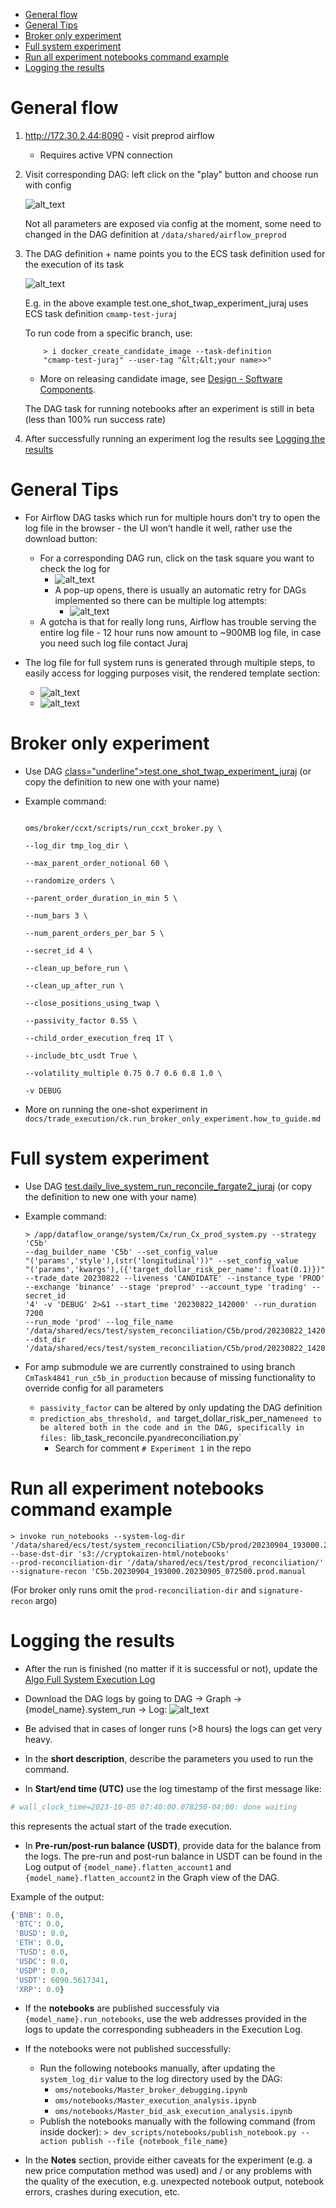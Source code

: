 <!--ts-->

- [General flow](#general-flow)
- [General Tips](#general-tips)
- [Broker only experiment](#broker-only-experiment)
- [Full system experiment](#full-system-experiment)
- [Run all experiment notebooks command example](#run-all-experiment-notebooks-command-example)
- [Logging the results](#logging-the-results)

<!--te-->

# General flow

1.  http://172.30.2.44:8090 - visit preprod airflow

    - Requires active VPN connection

2.  Visit corresponding DAG: left click on the "play" button and choose run
    with config

    ![alt_text](figs/full_system_execution_experiment/image4.png)

    Not all parameters are exposed via config at the moment, some need to
    changed in the DAG definition at `/data/shared/airflow_preprod`

3.  The DAG definition + name points you to the ECS task definition used for the
    execution of its task

    ![alt_text](figs/full_system_execution_experiment/image5.png)

    E.g. in the above example test.one_shot_twap_experiment_juraj uses ECS task
    definition `cmamp-test-juraj`

    To run code from a specific branch, use:

            > i docker_create_candidate_image --task-definition
            "cmamp-test-juraj" --user-tag "&lt;&lt;your name>>"

    - More on releasing candidate image, see
      [Design - Software Components](https://docs.google.com/document/d/1C-22QF_gOe1k4HgyD6E6iOO_F_FxKKECd4MXaJEuTxo/edit#heading=h.w09szgua0lmq).

    The DAG task for running notebooks after an experiment is still in beta
    (less than 100% run success rate)

4.  After successfully running an experiment log the results see
    [Logging the results](#logging-the-results)

# General Tips

- For Airflow DAG tasks which run for multiple hours don’t try to open the log
  file in the browser - the UI won’t handle it well, rather use the download
  button:

  - For a corresponding DAG run, click on the task square you want to check the
    log for
    - ![alt_text](figs/full_system_execution_experiment/image1.png)
    - A pop-up opens, there is usually an automatic retry for DAGs implemented
      so there can be multiple log attempts:
      - ![alt_text](figs/full_system_execution_experiment/image6.png)
  - A gotcha is that for really long runs, Airflow has trouble serving the
    entire log file - 12 hour runs now amount to ~900MB log file, in case you
    need such log file contact Juraj

- The log file for full system runs is generated through multiple steps, to
  easily access for logging purposes visit, the rendered template section:
  - ![alt_text](figs/full_system_execution_experiment/image2.png)
  - ![alt_text](figs/full_system_execution_experiment/image3.png)

# Broker only experiment

- Use DAG [class="underline">test.one_shot_twap_experiment_juraj](http://172.30.2.44:8090/tree?dag_id=test.one_shot_twap_experiment_juraj)
  (or copy the definition to new one with your name)

- Example command:

  ```

  oms/broker/ccxt/scripts/run_ccxt_broker.py \

  --log_dir tmp_log_dir \

  --max_parent_order_notional 60 \

  --randomize_orders \

  --parent_order_duration_in_min 5 \

  --num_bars 3 \

  --num_parent_orders_per_bar 5 \

  --secret_id 4 \

  --clean_up_before_run \

  --clean_up_after_run \

  --close_positions_using_twap \

  --passivity_factor 0.55 \

  --child_order_execution_freq 1T \

  --include_btc_usdt True \

  --volatility_multiple 0.75 0.7 0.6 0.8 1.0 \

  -v DEBUG
  ```

- More on running the one-shot experiment in
  `docs/trade_execution/ck.run_broker_only_experiment.how_to_guide.md`

# Full system experiment

- Use DAG [test.daily_live_system_run_reconcile_fargate2_juraj](http://172.30.2.44:8090/tree?dag_id=test.daily_live_system_run_reconcile_fargate2_juraj)
  (or copy the definition to new one with your name)

- Example command:
  ```
  > /app/dataflow_orange/system/Cx/run_Cx_prod_system.py --strategy 'C5b'
  --dag_builder_name 'C5b' --set_config_value
  "('params','style'),(str('longitudinal'))" --set_config_value
  "('params','kwargs'),({'target_dollar_risk_per_name': float(0.1)})"
  --trade_date 20230822 --liveness 'CANDIDATE' --instance_type 'PROD'
  --exchange 'binance' --stage 'preprod' --account_type 'trading' --secret_id
  '4' -v 'DEBUG' 2>&1 --start_time '20230822_142000' --run_duration 7200
  --run_mode 'prod' --log_file_name
  '/data/shared/ecs/test/system_reconciliation/C5b/prod/20230822_142000.20230822_161500/logs/log.manual.txt'
  --dst_dir
  '/data/shared/ecs/test/system_reconciliation/C5b/prod/20230822_142000.20230822_161500/system_log_dir.manual
  ```
- For amp submodule we are currently constrained to using branch
  `CmTask4841_run_c5b_in_production` because of missing functionality to
  override config for all parameters
  - `passivity_factor` can be altered by only updating the DAG definition
  - `prediction_abs_threshold, and `target_dollar_risk_per_name`need to be altered both in the code and in the DAG, specifically in files: `lib_task_reconcile.py` and `reconciliation.py`
    - Search for comment `# Experiment 1` in the repo

# Run all experiment notebooks command example

```
> invoke run_notebooks --system-log-dir
'/data/shared/ecs/test/system_reconciliation/C5b/prod/20230904_193000.20230905_072500/system_log_dir.manual/process_forecasts'
--base-dst-dir 's3://cryptokaizen-html/notebooks'
--prod-reconciliation-dir '/data/shared/ecs/test/prod_reconciliation/'
--signature-recon 'C5b.20230904_193000.20230905_072500.prod.manual
```

(For broker only runs omit the `prod-reconciliation-dir` and `signature-recon`
argo)

# Logging the results

- After the run is finished (no matter if it is successful or not), update the
  [Algo Full System Execution Log](https://docs.google.com/document/d/1zG-yABlCcj1au9BQl2PE8axVWEicF-g_q4QzBiFHYlU/edit#heading=h.qbx719xgn538)
- Download the DAG logs by going to DAG -> Graph -> {model_name}.system_run ->
  Log:
  ![alt_text](figs/full_system_execution_experiment/image7.png")
- Be advised that in cases of longer runs (>8 hours) the logs can get very
  heavy.

- In the **short description**, describe the parameters you used to run the
  command.
- In **Start/end time (UTC)** use the log timestamp of the first message like:

```python
# wall_clock_time=2023-10-05 07:40:00.078250-04:00: done waiting
```

this represents the actual start of the trade execution.

- In **Pre-run/post-run balance (USDT)**, provide data for the balance from the
  logs. The pre-run and post-run balance in USDT can be found in the Log output
  of `{model_name}.flatten_account1` and `{model_name}.flatten_account2` in the
  Graph view of the DAG.

Example of the output:

```python
{'BNB': 0.0,
 'BTC': 0.0,
 'BUSD': 0.0,
 'ETH': 0.0,
 'TUSD': 0.0,
 'USDC': 0.0,
 'USDP': 0.0,
 'USDT': 6090.5617341,
 'XRP': 0.0}
```

- If the **notebooks** are published successfuly via
  `{model_name}.run_notebooks`, use the web addresses provided in the logs to
  update the corresponding subheaders in the Execution Log.
- If the notebooks were not published successfully:

  - Run the following notebooks manually, after updating the `system_log_dir`
    value to the log directory used by the DAG:
    - `oms/notebooks/Master_broker_debugging.ipynb`
    - `oms/notebooks/Master_execution_analysis.ipynb`
    - `oms/notebooks/Master_bid_ask_execution_analysis.ipynb`
  - Publish the notebooks manually with the following command (from inside
    docker):
    `> dev_scripts/notebooks/publish_notebook.py --action publish --file {notebook_file_name}`

- In the **Notes** section, provide either caveats for the experiment (e.g. a
  new price computation method was used) and / or any problems with the quality
  of the execution, e.g. unexpected notebook output, notebook errors, crashes
  during execution, etc.
